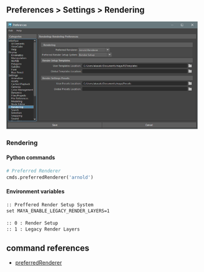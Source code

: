 ## Preferences > Settings > Rendering

![Rendering](./images/Pref_Settings_Rendering.png)

### Rendering
#### Python commands
```python
# Preferred Renderer
cmds.preferredRenderer('arnold')
```

#### Environment variables
```batchfile
:: Preffered Render Setup System
set MAYA_ENABLE_LEGACY_RENDER_LAYERS=1

:: 0 : Render Setup
:: 1 : Legacy Render Layers
```

## command references
* [preferredRenderer](https://help.autodesk.com/cloudhelp/2023/ENU/Maya-Tech-Docs/CommandsPython/preferredRenderer.html)